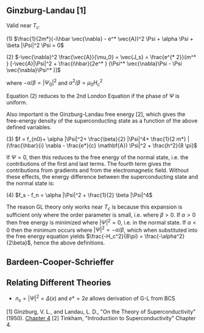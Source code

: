 ## Ginzburg-Landau [1]

Valid near $T_c$.

(1) $\frac{1}{2m*}(-i\hbar \vec{\nabla} - e^* \vec{A})^2 \Psi + \alpha \Psi + \beta |\Psi|^2 \Psi = 0$

(2) $-\vec{\nabla}^2 \frac{\vec{A}}{\mu_0} = \vec{J_s} = \frac{e^{* 2}}{m^* } [-\vec{A}|\Psi|^2 + \frac{i\hbar}{2e^* } (\Psi^* \vec{\nabla}\Psi - \Psi \vec{\nabla}\Psi^* )]$

where $-\alpha/\beta = |\Psi_0|^2$ and $\alpha^2/\beta = \mu_0 H_c^2$

Equation (2) reduces to the 2nd London Equation if the phase of $\Psi$ is uniform.

Also important is the Ginzburg-Landau free energy [2], which gives the free-energy density of the superconducting state as a function of the above defined variables.

(3) $f = f_{n0}+ \alpha |\Psi|^2+ \frac{\beta}{2} |\Psi|^4+ \frac{1}{2 m*} |(\frac{\hbar}{i} \nabla - \frac{e*}{c} \mathbf{A}) \Psi|^2 + \frac{h^2}{8 \pi}$

If $\Psi =0$, then this reduces to the free energy of the normal state, i.e. the contributions of the first and last terms. The fourth term gives the contributions from gradients and from the electromagnetic field. Without these effects, the energy difference between the superconducting state and the normal state is:

(4) $f_s - f_n = \alpha |\Psi|^2 + \frac{1}{2} \beta |\Psi|^4$

The reason GL theory only works near $T_c$ is because this expansion is sufficient only where the order parameter is small, i.e. where $\beta > 0$. If $\alpha >0$ then free energy is minimized where $|\Psi|^2 = 0$, i.e. in the normal state. If $\alpha < 0$ then the minimum occurs where $|\Psi|^2 = -\alpha/\beta$, which when substituted into the free energy equation yields 
$\frac{-H_c^2}{8\pi} = \frac{-\alpha^2}{2\beta}$, hence the above definitions.


## Bardeen-Cooper-Schrieffer

## Relating Different Theories

- $n_s = |\Psi|^2 = \Delta(x)$ and $e* = 2e$ allows derivation of G-L from BCS

[1] Ginzburg, V. L., and Landau, L. D., "On the Theory of Superconductivity" (1950). 
[Chapter 4](https://link.springer.com/content/pdf/10.1007/978-3-540-68008-6.pdf)
[2] Tinkham, "Introduction to Superconductivity" Chapter 4.
